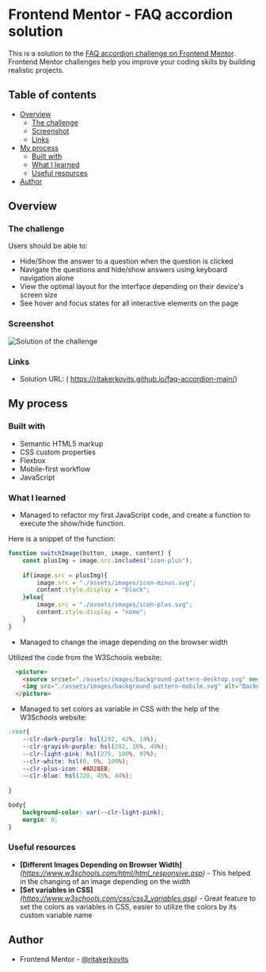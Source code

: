 # Frontend Mentor - FAQ accordion solution

This is a solution to the [FAQ accordion challenge on Frontend Mentor](https://www.frontendmentor.io/challenges/faq-accordion-wyfFdeBwBz). Frontend Mentor challenges help you improve your coding skills by building realistic projects. 

## Table of contents

- [Overview](#overview)
  - [The challenge](#the-challenge)
  - [Screenshot](#screenshot)
  - [Links](#links)
- [My process](#my-process)
  - [Built with](#built-with)
  - [What I learned](#what-i-learned)
  - [Useful resources](#useful-resources)
- [Author](#author)



## Overview

### The challenge

Users should be able to:

- Hide/Show the answer to a question when the question is clicked
- Navigate the questions and hide/show answers using keyboard navigation alone
- View the optimal layout for the interface depending on their device's screen size
- See hover and focus states for all interactive elements on the page

### Screenshot

![Solution of the challenge](./solution/screenshot.png)


### Links

- Solution URL: ( https://ritakerkovits.github.io/faq-accordion-main/)

## My process

### Built with

- Semantic HTML5 markup
- CSS custom properties
- Flexbox
- Mobile-first workflow
- JavaScript


### What I learned

- Managed to refactor my first JavaScript code, and create a function to execute the show/hide function.

Here is a snippet of the function:

```js
function switchImage(button, image, content) {
    const plusImg = image.src.includes("icon-plus");
    
    if(image.src = plusImg){
        image.src = "./assets/images/icon-minus.svg";
        content.style.display = "block";
    }else{
        image.src = "./assets/images/icon-plus.svg";
        content.style.display = "none";
    }
}
```

- Managed to change the image depending on the browser width

Utilized the code from the W3Schools website:

```html
  <picture>
    <source srcset="./assets/images/background-pattern-desktop.svg" media="(min-width: 400px)">
    <img src="./assets/images/background-pattern-mobile.svg" alt="Background Pattern" style="max-width: 100%;">
  </picture>
```


- Managed to set colors as variable in CSS with the help of the W3Schools website:
  
```css
:root{
    --clr-dark-purple: hsl(292, 42%, 14%);
    --clr-grayish-purple: hsl(292, 16%, 49%);
    --clr-light-pink: hsl(275, 100%, 97%);
    --clr-white: hsl(0, 0%, 100%);
    --clr-plus-icon: #AD28EB;
    --clr-blue: hsl(228, 45%, 44%);
     
}

body{
    background-color: var(--clr-light-pink);
    margin: 0;
}
```


### Useful resources

- **[Different Images Depending on Browser Width]** _(https://www.w3schools.com/html/html_responsive.asp)_ - This helped in the changing of an image depending on the width
- **[Set variables in CSS]** _(https://www.w3schools.com/css/css3_variables.asp)_ - Great feature to set the colors as variables in CSS, easier to utilize the colors by its custom variable name



## Author

- Frontend Mentor - [@ritakerkovits](https://www.frontendmentor.io/profile/ritakerkovits)


